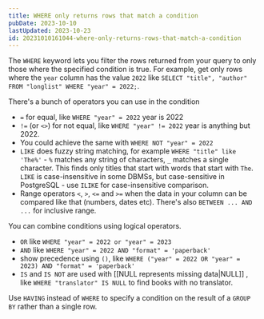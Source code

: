 ```yaml
---
title: WHERE only returns rows that match a condition
pubDate: 2023-10-10
lastUpdated: 2023-10-23
id: 20231010161044-where-only-returns-rows-that-match-a-condition
---
```


The `WHERE` keyword lets you filter the rows returned from your query to only those where the specified condition is true. For example, get only rows where the `year` column has the value `2022` like `SELECT "title", "author" FROM "longlist" WHERE "year" = 2022;`.

There's a bunch of operators you can use in the condition

- `=` for equal, like `WHERE "year" = 2022` year is 2022
- `!=` (or `<>`) for not equal, like `WHERE "year" != 2022` year is anything but 2022.
- You could achieve the same with `WHERE NOT "year" = 2022`
- `LIKE` does fuzzy string matching, for example `WHERE "title" like 'The%'` - `%` matches any string of characters, `_` matches a single character. This finds only titles that start with words that start with `The`. `LIKE` is case-insensitive in some DBMSs, but case-sensitive in PostgreSQL - use `ILIKE` for case-insensitive comparison.
- Range operators `<`, `>`, `<=` and `>=` when the data in your column can be compared like that (numbers, dates etc). There's also `BETWEEN ... AND ...` for inclusive range.

You can combine conditions using logical operators.

- `OR` like `WHERE "year" = 2022 or "year" = 2023`
- `AND` like `WHERE "year" = 2022 AND "format" = 'paperback'`
- show precedence using `()`, like `WHERE ("year" = 2022 OR "year" = 2023) AND "format" = 'paperback'`
- `IS` and `IS NOT` are used with [[NULL represents missing data|NULL]] , like `WHERE "translator" IS NULL` to find books with no translator.

Use `HAVING` instead of `WHERE` to specify a condition on the result of a `GROUP BY` rather than a single row.

